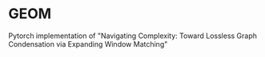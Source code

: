 # GEOM
Pytorch implementation of "Navigating Complexity: Toward Lossless Graph Condensation via Expanding Window Matching"
